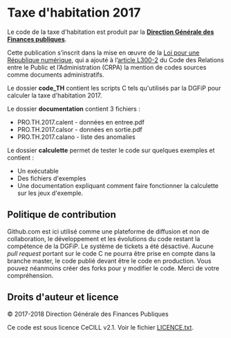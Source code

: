 # Taxe d'habitation 2017

Le code de la taxe d'habitation est produit par la **[Direction
Générale des Finances
publiques](https://www.economie.gouv.fr/dgfip)**.

Cette publication s’inscrit dans la mise en œuvre de la [Loi pour une
République
numérique](https://www.legifrance.gouv.fr/affichTexte.do;jsessionid=9DEF56AB5707222923E5987E65335EF1.tplgfr29s_2?cidTexte=JORFTEXT000033202746&categorieLien=id),
qui a ajouté à l’[article
L300-2](https://www.legifrance.gouv.fr/affichCodeArticle.do?cidTexte=LEGITEXT000031366350&idArticle=LEGIARTI000031367689&dateTexte=&categorieLien=cid)
du Code des Relations entre le Public et l’Administration (CRPA) la
mention de codes sources comme documents administratifs.

Le dossier **code_TH** contient les scripts C tels qu'utilisés par la
DGFiP pour calculer la taxe d'habitation 2017.

Le dossier **documentation** contient 3 fichiers : 
* PRO.TH.2017.calent - données en entree.pdf 
* PRO.TH.2017.calsor - données en sortie.pdf 
* PRO.TH.2017.calano - liste des anomalies

Le dossier **calculette** permet de tester le code sur quelques
exemples et contient :
* Un exécutable
* Des fichiers d'exemples
* Une documentation expliquant comment faire fonctionner la calculette sur les jeux d'exemple.

## Politique de contribution

Github.com est ici utilisé comme une plateforme de diffusion et non de
collaboration, le développement et les évolutions du code restant la
compétence de la DGFiP.  Le système de tickets a été désactivé.
Aucune _pull request_ portant sur le code C ne pourra être prise en
compte dans la branche master, le code publié devant être le code en
production.  Vous pouvez néanmoins créer des forks pour y modifier le
code.  Merci de votre compréhension.

## Droits d'auteur et licence

© 2017-2018 Direction Générale des Finances Publiques

Ce code est sous licence CeCILL v2.1.  Voir le fichier
[LICENCE.txt](LICENCE.txt).


